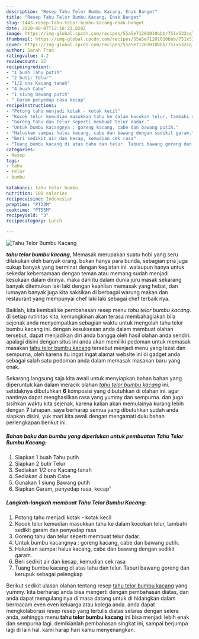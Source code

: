 ```yaml
---
description: "Resep Tahu Telor Bumbu Kacang, Enak Banget"
title: "Resep Tahu Telor Bumbu Kacang, Enak Banget"
slug: 1443-resep-tahu-telor-bumbu-kacang-enak-banget
date: 2020-08-07T12:16:23.828Z
image: https://img-global.cpcdn.com/recipes/55a5e71201010bbb/751x532cq70/tahu-telor-bumbu-kacang-foto-resep-utama.jpg
thumbnail: https://img-global.cpcdn.com/recipes/55a5e71201010bbb/751x532cq70/tahu-telor-bumbu-kacang-foto-resep-utama.jpg
cover: https://img-global.cpcdn.com/recipes/55a5e71201010bbb/751x532cq70/tahu-telor-bumbu-kacang-foto-resep-utama.jpg
author: Sarah Tran
ratingvalue: 4.2
reviewcount: 12
recipeingredient:
- "1 buah Tahu putih"
- "2 butir Telur"
- "1/2 ons Kacang tanah"
- "4 buah Cabe"
- "1 siung Bawang putih"
- " Garam penyedap rasa kecap"
recipeinstructions:
- "Potong tahu menjadi kotak - kotak kecil"
- "Kocok telur kemudian masukkan tahu ke dalam kocokan telur, tambahi sedikit garam dan penyedap rasa"
- "Goreng tahu dan telur seperti membuat telur dadar."
- "Untuk bumbu kacangnya : goreng kacang, cabe dan bawang putih."
- "Haluskan sampai halus kacang, cabe dan bawang dengan sedikit garam."
- "Beri sedikit air dan kecap, kemudian cek rasa"
- "Tuang bumbu kacang di atas tahu dan telur. Taburi bawang goreng dan kerupuk sebagai pelengkap"
categories:
- Resep
tags:
- tahu
- telor
- bumbu

katakunci: tahu telor bumbu 
nutrition: 108 calories
recipecuisine: Indonesian
preptime: "PT22M"
cooktime: "PT55M"
recipeyield: "3"
recipecategory: Lunch

---
```



![Tahu Telor Bumbu Kacang](https://img-global.cpcdn.com/recipes/55a5e71201010bbb/751x532cq70/tahu-telor-bumbu-kacang-foto-resep-utama.jpg)

<b><i>tahu telor bumbu kacang</i></b>, Memasak merupakan suatu hobi yang seru dilakukan oleh banyak orang. bukan hanya para bunda, sebagian pria juga cukup banyak yang berminat dengan kegiatan ini. walaupun hanya untuk sekedar kebersamaan dengan teman atau memang sudah menjadi kesukaan dalam dirinya. maka dari itu dalam dunia juru masak sekarang banyak ditemukan laki laki dengan keahlian memasak yang hebat, dan lumayan banyak juga kita saksikan di berbagai warung makan dan restaurant yang mempunyai chef laki laki sebagai chef terbaik nya.

Baiklah, kita kembali ke pembahasan resep menu <i>tahu telor bumbu kacang</i>. di setiap rutinitas kita, kemungkinan akan terasa membahagiakan bila sejenak anda menyempatkan sebagian waktu untuk mengolah tahu telor bumbu kacang ini. dengan kesuksesan anda dalam membuat olahan tersebut, dapat menjadikan diri anda bangga oleh hasil olahan anda sendiri. apalagi disini dengan situs ini anda akan memiliki pedoman untuk memasak masakan <u>tahu telor bumbu kacang</u> tersebut menjadi menu yang lezat dan sempurna, oleh karena itu ingat ingat alamat website ini di gadget anda sebagai salah satu pedoman anda dalam memasak masakan baru yang enak.




Sekarang langsung saja kita awali untuk menyiapkan bahan bahan yang diperuntuk kan dalam meracik olahan <u><i>tahu telor bumbu kacang</i></u> ini. setidaknya dibutuhkan <b>6</b> komposisi yang dibutuhkan di olahan ini. agar nantinya dapat menghasilkan rasa yang yummy dan sempurna. dan juga sisihkan waktu kita sejenak, karena kalian akan memulainya kurang lebih dengan <b>7</b> tahapan. saya berharap semua yang dibutuhkan sudah anda siapkan disini, yuk mari kita awali dengan mengamati dulu bahan perlengkapan berikut ini.

<!--inarticleads1-->

##### Bahan baku dan bumbu yang diperlukan untuk pembuatan Tahu Telor Bumbu Kacang:

1. Siapkan 1 buah Tahu putih
1. Siapkan 2 butir Telur
1. Sediakan 1/2 ons Kacang tanah
1. Sediakan 4 buah Cabe
1. Gunakan 1 siung Bawang putih
1. Siapkan  Garam, penyedap rasa, kecap¹




<!--inarticleads2-->

##### Langkah-langkah membuat Tahu Telor Bumbu Kacang:

1. Potong tahu menjadi kotak - kotak kecil
1. Kocok telur kemudian masukkan tahu ke dalam kocokan telur, tambahi sedikit garam dan penyedap rasa
1. Goreng tahu dan telur seperti membuat telur dadar.
1. Untuk bumbu kacangnya : goreng kacang, cabe dan bawang putih.
1. Haluskan sampai halus kacang, cabe dan bawang dengan sedikit garam.
1. Beri sedikit air dan kecap, kemudian cek rasa
1. Tuang bumbu kacang di atas tahu dan telur. Taburi bawang goreng dan kerupuk sebagai pelengkap




Berikut sedikit ulasan olahan tentang resep <u>tahu telor bumbu kacang</u> yang yummy. kita berharap anda bisa mengerti dengan pembahasan diatas, dan anda dapat mengulanginya di masa datang untuk di hidangkan dalam bermacam even even keluarga atau kolega anda. anda dapat mengkolaborasi resep resep yang tertulis diatas selaras dengan selera anda, sehingga menu <b>tahu telor bumbu kacang</b> ini bisa menjadi lebih enak dan sempurna lagi. demikianlah pembahasan singkat ini, sampai berjumpa lagi di lain hal. kami harap hari kamu menyenangkan.
